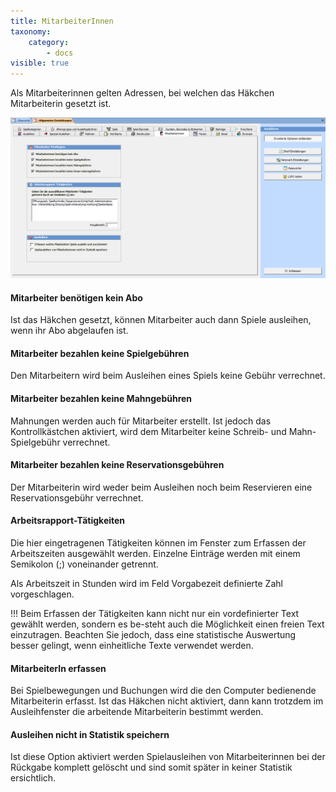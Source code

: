 ```yaml
---
title: MitarbeiterInnen
taxonomy:
    category:
        - docs
visible: true
---
```


Als Mitarbeiterinnen gelten Adressen, bei welchen das Häkchen Mitarbeiterin gesetzt ist.

![mitarbeiteradressenmitarbeiteradressen](../../../images/mitarbeiteradressen.png)

#### Mitarbeiter benötigen kein Abo

Ist das Häkchen gesetzt, können Mitarbeiter auch dann Spiele ausleihen, wenn ihr Abo abgelaufen ist.

#### Mitarbeiter bezahlen keine Spielgebühren

Den Mitarbeitern wird beim Ausleihen eines Spiels keine Gebühr verrechnet.

#### Mitarbeiter bezahlen keine Mahngebühren

Mahnungen werden auch für Mitarbeiter erstellt. Ist jedoch das Kontrollkästchen aktiviert, wird dem Mitarbeiter keine Schreib- und Mahn-Spielgebühr verrechnet.

#### Mitarbeiter bezahlen keine Reservationsgebühren

Der Mitarbeiterin wird weder beim Ausleihen noch beim Reservieren eine Reservationsgebühr verrechnet.

#### Arbeitsrapport-Tätigkeiten

Die hier eingetragenen Tätigkeiten können im Fenster zum Erfassen der Arbeitszeiten ausgewählt werden. Einzelne Einträge werden mit einem Semikolon (;) voneinander getrennt.

Als Arbeitszeit in Stunden wird im Feld Vorgabezeit definierte Zahl vorgeschlagen.

 
!!! Beim Erfassen der Tätigkeiten kann nicht nur ein vordefinierter Text gewählt werden, sondern es be-steht auch die Möglichkeit einen freien Text einzutragen. Beachten Sie jedoch, dass eine statistische Auswertung besser gelingt, wenn einheitliche Texte verwendet werden.

#### MitarbeiterIn erfassen

Bei Spielbewegungen und Buchungen wird die den Computer bedienende Mitarbeiterin erfasst. Ist das Häkchen nicht aktiviert, dann kann trotzdem im Ausleihfenster die arbeitende Mitarbeiterin bestimmt werden.

#### Ausleihen nicht in Statistik speichern

Ist diese Option aktiviert werden Spielausleihen von Mitarbeiterinnen bei der Rückgabe komplett gelöscht und sind somit später in keiner Statistik ersichtlich.
